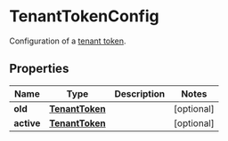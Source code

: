 

# TenantTokenConfig

Configuration of a [tenant token](https://dt-url.net/b403ss9).

## Properties

| Name | Type | Description | Notes |
|------------ | ------------- | ------------- | -------------|
|**old** | [**TenantToken**](TenantToken.md) |  |  [optional] |
|**active** | [**TenantToken**](TenantToken.md) |  |  [optional] |



